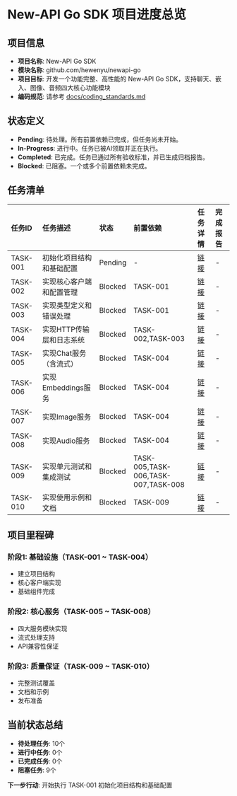 # New-API Go SDK 项目进度总览

## 项目信息
- **项目名称**: New-API Go SDK
- **模块名称**: github.com/hewenyu/newapi-go
- **项目目标**: 开发一个功能完整、高性能的 New-API Go SDK，支持聊天、嵌入、图像、音频四大核心功能模块
- **编码规范**: 请参考 [docs/coding_standards.md](../docs/coding_standards.md)

## 状态定义
- **Pending**: 待处理。所有前置依赖已完成，但任务尚未开始。
- **In-Progress**: 进行中。任务已被AI领取并正在执行。
- **Completed**: 已完成。任务已通过所有验收标准，并已生成归档报告。
- **Blocked**: 已阻塞。一个或多个前置依赖未完成。

## 任务清单

| 任务ID   | 任务描述                               | 状态        | 前置依赖        | 任务详情                                      | 完成报告                                    |
| :------- | :------------------------------------- | :---------- | :-------------- | :-------------------------------------------- | :------------------------------------------ |
| TASK-001 | 初始化项目结构和基础配置               | Pending     | -               | [链接](./TASK-001_init_project.md)            | -                                           |
| TASK-002 | 实现核心客户端和配置管理               | Blocked     | TASK-001        | [链接](./TASK-002_core_client.md)            | -                                           |
| TASK-003 | 实现类型定义和错误处理                 | Blocked     | TASK-001        | [链接](./TASK-003_types_errors.md)           | -                                           |
| TASK-004 | 实现HTTP传输层和日志系统               | Blocked     | TASK-002,TASK-003 | [链接](./TASK-004_http_logger.md)           | -                                           |
| TASK-005 | 实现Chat服务（含流式）                 | Blocked     | TASK-004        | [链接](./TASK-005_chat_service.md)           | -                                           |
| TASK-006 | 实现Embeddings服务                    | Blocked     | TASK-004        | [链接](./TASK-006_embeddings_service.md)     | -                                           |
| TASK-007 | 实现Image服务                         | Blocked     | TASK-004        | [链接](./TASK-007_image_service.md)          | -                                           |
| TASK-008 | 实现Audio服务                         | Blocked     | TASK-004        | [链接](./TASK-008_audio_service.md)          | -                                           |
| TASK-009 | 实现单元测试和集成测试                 | Blocked     | TASK-005,TASK-006,TASK-007,TASK-008 | [链接](./TASK-009_testing.md)              | -                                           |
| TASK-010 | 实现使用示例和文档                     | Blocked     | TASK-009        | [链接](./TASK-010_examples_docs.md)          | -                                           |

## 项目里程碑

### 阶段1: 基础设施（TASK-001 ~ TASK-004）
- 建立项目结构
- 核心客户端实现
- 基础组件完成

### 阶段2: 核心服务（TASK-005 ~ TASK-008）
- 四大服务模块实现
- 流式处理支持
- API兼容性保证

### 阶段3: 质量保证（TASK-009 ~ TASK-010）
- 完整测试覆盖
- 文档和示例
- 发布准备

## 当前状态总结
- **待处理任务**: 10个
- **进行中任务**: 0个
- **已完成任务**: 0个
- **阻塞任务**: 9个

**下一步行动**: 开始执行 TASK-001 初始化项目结构和基础配置 